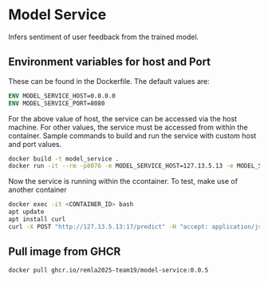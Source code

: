 # Model Service

Infers sentiment of user feedback from the trained model.

## Environment variables for host and Port
These can be found in the Dockerfile. The default values are:

```dockerfile
ENV MODEL_SERVICE_HOST=0.0.0.0
ENV MODEL_SERVICE_PORT=8080
```

For the above value of host, the service can be accessed via the host machine. For other values, the service must be accessed from within the container.
Sample commands to build and run the service with custom host and port values.

```bash
docker build -t model_service .
docker run -it --rm -p8076 -e MODEL_SERVICE_HOST=127.13.5.13 -e MODEL_SERVICE_PORT=17 model_service
```
Now the service is running within the ccontainer. To test, make use of another container
```bash
docker exec -it <CONTAINER_ID> bash
apt update
apt install curl
curl -X POST "http://127.13.5.13:17/predict" -H "accept: application/json" -H "Content-Type: application/json" -d "{ \"review\": \" The food is bad.\"}"
```
## Pull image from GHCR
```bash
docker pull ghcr.io/remla2025-team19/model-service:0.0.5
```